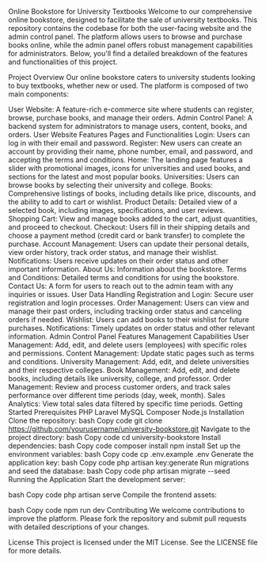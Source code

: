 Online Bookstore for University Textbooks
Welcome to our comprehensive online bookstore, designed to facilitate the sale of university textbooks. This repository contains the codebase for both the user-facing website and the admin control panel. The platform allows users to browse and purchase books online, while the admin panel offers robust management capabilities for administrators. Below, you'll find a detailed breakdown of the features and functionalities of this project.

Project Overview
Our online bookstore caters to university students looking to buy textbooks, whether new or used. The platform is composed of two main components:

User Website: A feature-rich e-commerce site where students can register, browse, purchase books, and manage their orders.
Admin Control Panel: A backend system for administrators to manage users, content, books, and orders.
User Website Features
Pages and Functionalities
Login: Users can log in with their email and password.
Register: New users can create an account by providing their name, phone number, email, and password, and accepting the terms and conditions.
Home: The landing page features a slider with promotional images, icons for universities and used books, and sections for the latest and most popular books.
Universities: Users can browse books by selecting their university and college.
Books: Comprehensive listings of books, including details like price, discounts, and the ability to add to cart or wishlist.
Product Details: Detailed view of a selected book, including images, specifications, and user reviews.
Shopping Cart: View and manage books added to the cart, adjust quantities, and proceed to checkout.
Checkout: Users fill in their shipping details and choose a payment method (credit card or bank transfer) to complete the purchase.
Account Management: Users can update their personal details, view order history, track order status, and manage their wishlist.
Notifications: Users receive updates on their order status and other important information.
About Us: Information about the bookstore.
Terms and Conditions: Detailed terms and conditions for using the bookstore.
Contact Us: A form for users to reach out to the admin team with any inquiries or issues.
User Data Handling
Registration and Login: Secure user registration and login processes.
Order Management: Users can view and manage their past orders, including tracking order status and canceling orders if needed.
Wishlist: Users can add books to their wishlist for future purchases.
Notifications: Timely updates on order status and other relevant information.
Admin Control Panel Features
Management Capabilities
User Management: Add, edit, and delete users (employees) with specific roles and permissions.
Content Management: Update static pages such as terms and conditions.
University Management: Add, edit, and delete universities and their respective colleges.
Book Management: Add, edit, and delete books, including details like university, college, and professor.
Order Management: Review and process customer orders, and track sales performance over different time periods (day, week, month).
Sales Analytics: View total sales data filtered by specific time periods.
Getting Started
Prerequisites
PHP
Laravel
MySQL
Composer
Node.js
Installation
Clone the repository:
bash
Copy code
git clone https://github.com/yourusername/university-bookstore.git
Navigate to the project directory:
bash
Copy code
cd university-bookstore
Install dependencies:
bash
Copy code
composer install
npm install
Set up the environment variables:
bash
Copy code
cp .env.example .env
Generate the application key:
bash
Copy code
php artisan key:generate
Run migrations and seed the database:
bash
Copy code
php artisan migrate --seed
Running the Application
Start the development server:

bash
Copy code
php artisan serve
Compile the frontend assets:

bash
Copy code
npm run dev
Contributing
We welcome contributions to improve the platform. Please fork the repository and submit pull requests with detailed descriptions of your changes.

License
This project is licensed under the MIT License. See the LICENSE file for more details.
